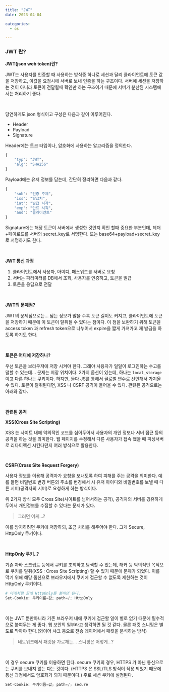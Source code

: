 ```yaml
---
title: "JWT"
date: 2023-04-04

categories:
  - os

---
```


### JWT 란?


**JWT(json web token)란?**

JWT는 사용자를 인증할 때 사용하는 방식중 하나로 세션과 달리 클라이언트에 토큰 값을 저장하고, 이값을 요청시에 서버로 보내 인증을 하는 구조이다. 서버에 세션을 저장하는 것이 아니라 토큰이 전달될때 확인만 하는 구조이기 때문에 서버가 분산된 시스템에서는 처리하기 좋다.

<br>

당연하게도 json 형식이고 구성은 다음과 같이 이루어진다.

- Header
- Payload
- Signature

Header에는 토크 타입이나, 암호화에 사용하는 알고리즘을 정의한다.

```python
{
	"typ": "JWT",
	"alg": "SHA256"
}
```

Payload에는 유저 정보를 담는데, 간단히 정리하면 다음과 같다.

```python
{
	"sub": "인증 주체",
	"iss": "발급처",
	"iat": "발급 시각",
	"exp": "만료 시긱",
	"aud": "클라이언트"
}
```

Signature에는 해당 토큰이 서버에서 생성한 것인지 확인 할때 중요한 부분인데, 헤더+페이로드를 서버의 secret_key로 서명한다. 또는 base64+payload+secret_key 로 서명하기도 한다.

<br>

**JWT 통신 과정**

1. 클라이언트에서 사용자, 아이디, 패스워드를 서버로 요청
2. 서버는 파라미터를 DB에서 조회, 사용자를 인증하고, 토큰을 발급
3. 토큰을 응답으로 전달

<br>

**JWT의 문제점?**

JWT의 문제점으로는… 담는 정보가 많을 수록 토큰 길이도 커지고, 클라이언트에 토큰을 저장하기 때문에 이 토큰이 탈취될 수 있다는 점이다. 이 점을 보완하기 위해 토큰을 access token 과 refresh token으로 나누어서 expire을 짧게 가져가고 재 발급을 하도록 하기도 한다. 

<br>

**토큰은 어디에 저장하나?**

우선 토큰을 브라우저에 저장 시켜야 한다. 그래야 사용자가 일일이 로그인하는 수고를 덜할 수 있는데… 문제는 저장 위치이다. 2가지 옵션이 있는데, 하나는 `local_storage` 이고 다른 하나는 쿠키이다. 하지만, 둘다 JS를 통해서 글로벌 변수로 선언해서 가져올 수 있다. 토큰이 탈취된다면, XSS 나 CSRF 공격이 들어올 수 있다. 관련된 공격으로는 아래와 같다.

<br>

**관련된 공격**

**XSS(Cross Site Scripting)**

XSS 는 사이트 내에 악의적인 코드를 심어두어서 사용자의 개인 정보나 서버 접근 등의 공격을 하는 것을 의미한다. 웹 페이지를 수정해서 다른 사용자가 접속 했을 때 피싱서버로 리다이렉션 시킨다던지 여러 방식으로 활용한다.

<br>

**CSRF(Cross Site Request Forgery)**

사용자 정보를 이용해 공격자가 요청을 보내도록 하여 피해를 주는 공격을 의미한다. 예를 들면 비밀번호 변경 버튼의 주소를 변경해서 시 유저 아이디와 비밀번호를 보낼 때 다른 서버(공격자의 서버)로 요청하게 하는 방식이다.

위 2가지 방식 모두 Cross Site(사이트를 넘어서하는 공격), 공격자의 서버를 경유하게 두어서 개인정보를 수집할 수 있다는 문제가 있다. 

> 그러면 어케…?
> 

이를 방지하려면 쿠키에 저장하되, 조금 처리를 해주어야 한다. 그게 Secure, HttpOnly 쿠키이다.

<br>

**HttpOnly 쿠키..?**

기존 자바 스크립트 등에서 쿠키를 조회하고 탐색할 수 있는데, 해커 등 악의적인 목적으로 쿠키를 탈취(XSS : Cross Site Scripting) 할 수 있기 때문에 문제가 되었다. 이를 막기 위해 해당 옵션으로 브라우저에서 쿠키에 접근할 수 없도록 제한하는 것이 HttpOnly 쿠키이다. 

```python
# 아래처럼 끝에 HttpOnly를 붙이면 된다.
Set-Cookie: 쿠키이름=값; path=/; HttpOnly
```

<br>

이는 JWT 뿐만아니라 기존 브라우저 내에 쿠키에 접근할 일이 별로 없기 때문에 필수적으로 붙여두는 게 좋다. 웹 보안의 일부라고 생각하면 될 것 같다. 물론 패킷 스니핑은 별도로 막아야 한다.(와이어 샤크 등으로 전송 레이어에서 패킷을 분석하는 방식) 

> 네트워크에서 패킷을 가로채는… 스니핑은 어떻게…?
> 

<br>

이 경우 secure 쿠키를 이용하면 된다. secure 쿠키의 경우, HTTPS 가 아닌 통신으로는 쿠키를 보내지 않는 다는 것이다. (HTTPS 은 SSL/TLS 방식이 적용 되었기 때문에 통신 과정에서도 암호화가 되기 때문이다.) 주로 세션 쿠키에 설정된다.

```python
Set-Cookie: 쿠키이름=값; path=/; secure
```

<br>
<br>
<br>

